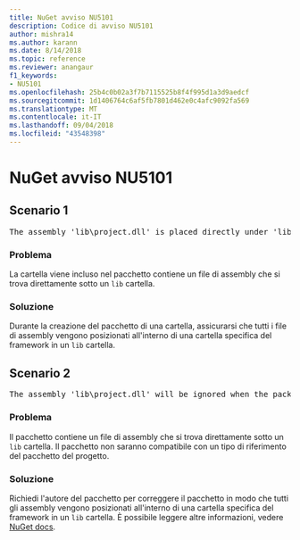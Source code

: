 ```yaml
---
title: NuGet avviso NU5101
description: Codice di avviso NU5101
author: mishra14
ms.author: karann
ms.date: 8/14/2018
ms.topic: reference
ms.reviewer: anangaur
f1_keywords:
- NU5101
ms.openlocfilehash: 25b4c0b02a3f7b7115525b8f4f995d1a3d9aedcf
ms.sourcegitcommit: 1d1406764c6af5fb7801d462e0c4afc9092fa569
ms.translationtype: MT
ms.contentlocale: it-IT
ms.lasthandoff: 09/04/2018
ms.locfileid: "43548398"
---
```

# <a name="nuget-warning-nu5101"></a>NuGet avviso NU5101

## <a name="scenario-1"></a>Scenario 1
<pre>The assembly 'lib\project.dll' is placed directly under 'lib' folder. It is recommended that assemblies be placed inside a framework-specific folder. Move it into a framework-specific folder.</pre>

### <a name="issue"></a>Problema

La cartella viene incluso nel pacchetto contiene un file di assembly che si trova direttamente sotto un `lib` cartella.


### <a name="solution"></a>Soluzione

Durante la creazione del pacchetto di una cartella, assicurarsi che tutti i file di assembly vengono posizionati all'interno di una cartella specifica del framework in un `lib` cartella.


## <a name="scenario-2"></a>Scenario 2
<pre>The assembly 'lib\project.dll' will be ignored when the package is installed after the migration.</pre>

### <a name="issue"></a>Problema

Il pacchetto contiene un file di assembly che si trova direttamente sotto un `lib` cartella. Il pacchetto non saranno compatibile con un tipo di riferimento del pacchetto del progetto.


### <a name="solution"></a>Soluzione

Richiedi l'autore del pacchetto per correggere il pacchetto in modo che tutti gli assembly vengono posizionati all'interno di una cartella specifica del framework in un `lib` cartella. È possibile leggere altre informazioni, vedere [NuGet docs](https://docs.microsoft.com/en-us/nuget/reference/migrate-packages-config-to-package-reference).


